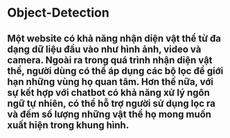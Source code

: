 # Object-Detection
## Một website có khả năng nhận diện vật thể từ đa dạng dữ liệu đầu vào như hình ảnh, video và camera. Ngoài ra trong quá trình nhận diện vật thể, người dùng có thể áp dụng các bộ lọc để giới hạn những vùng họ quan tâm. Hơn thế nữa, với sự kết hợp với chatbot có khả năng xử lý ngôn ngữ tự nhiên, có thể hỗ trợ người sử dụng lọc ra và đếm số lượng những vật thể họ mong muốn xuất hiện trong khung hình.
